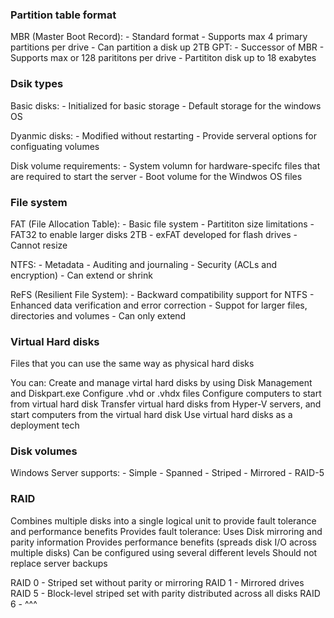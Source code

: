 ### Partition table format
MBR (Master Boot Record):
	- Standard format
	- Supports max 4 primary partitions per drive
	- Can partition a disk up 2TB
GPT:
	- Successor of MBR
	- Supports max or 128 parititons per drive
	- Partititon disk up to 18 exabytes

### Dsik types
Basic disks:
	- Initialized for basic storage
	- Default storage for the windows OS

Dyanmic disks:
	- Modified without restarting
	- Provide serveral options for configuating volumes

Disk volume requirements:
	- System volumn for hardware-specifc files that are required to start the server
	- Boot volume for the Windwos OS files

### File system
FAT (File Allocation Table):
	- Basic file system
	- Partititon size limitations
	- FAT32 to enable larger disks 2TB
	- exFAT developed for flash drives
	- Cannot resize

NTFS:
	- Metadata
	- Auditing and journaling
	- Security (ACLs and encryption)
	- Can extend or shrink

ReFS (Resilient File System):
	- Backward compatibility support for NTFS
	- Enhanced data verification and error correction
	- Suppot for larger files, directories and volumes
	- Can only extend

### Virtual Hard disks
Files that you can use the same way as physical hard disks

You can:
	Create and manage virtal hard disks by using Disk Management and Diskpart.exe
	Configure .vhd or .vhdx files
	Configure computers to start from virtual hard disk
	Transfer virtual hard disks from Hyper-V servers, and start computers from the virtual hard disk
	Use virtual hard disks as a deployment tech

### Disk volumes
Windows Server supports:
	- Simple
	- Spanned
	- Striped
	- Mirrored
	- RAID-5

### RAID
Combines multiple disks into a single logical unit to provide fault tolerance and performance benefits
Provides fault tolerance:
	Uses Disk mirroring and parity information
Provides performance benefits (spreads disk I/O across multiple disks)
Can be configured using several different levels
Should not replace server backups

RAID 0 - Striped set without parity or mirroring
RAID 1 - Mirrored drives
RAID 5 - Block-level striped set with parity distributed across all disks
RAID 6 - ^^^
